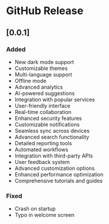 # GitHub Release

## [0.0.1]

### Added
- New dark mode support
- Customizable themes
- Multi-language support
- Offline mode
- Advanced analytics
- AI-powered suggestions
- Integration with popular services
- User-friendly interface
- Real-time collaboration
- Enhanced security features
- Customizable notifications
- Seamless sync across devices
- Advanced search functionality
- Detailed reporting tools
- Automated workflows
- Integration with third-party APIs
- User feedback system
- Advanced customization options
- Enhanced performance optimization
- Comprehensive tutorials and guides

### Fixed
- Crash on startup
- Typo in welcome screen